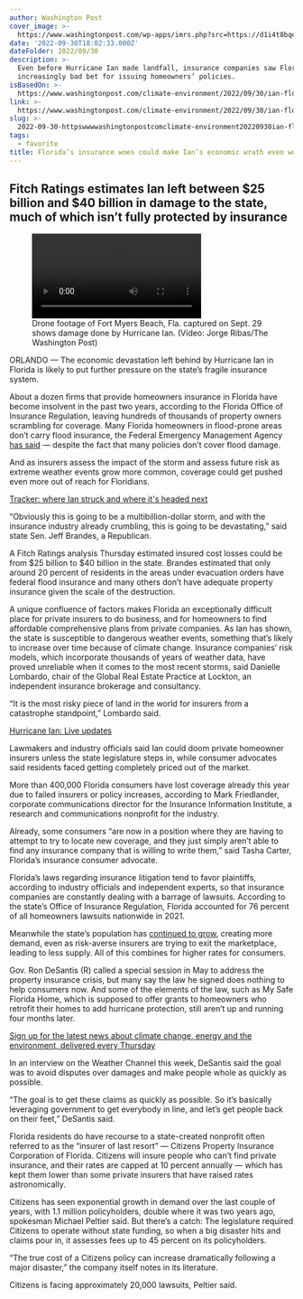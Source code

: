 ```yaml
---
author: Washington Post
cover_image: >-
  https://www.washingtonpost.com/wp-apps/imrs.php?src=https://d1i4t8bqe7zgj6.cloudfront.net/09-30-2022/t_4473556a2b464bc79823f2b32ed3589a_name_drone.jpg&w=1440
date: '2022-09-30T18:02:33.000Z'
dateFolder: 2022/09/30
description: >-
  Even before Hurricane Ian made landfall, insurance companies saw Florida as an
  increasingly bad bet for issuing homeowners’ policies. 
isBasedOn: >-
  https://www.washingtonpost.com/climate-environment/2022/09/30/ian-florida-economy-insurance/
link: >-
  https://www.washingtonpost.com/climate-environment/2022/09/30/ian-florida-economy-insurance/
slug: >-
  2022-09-30-httpswwwwashingtonpostcomclimate-environment20220930ian-florida-economy-insurance
tags:
  - favorite
title: Florida’s insurance woes could make Ian’s economic wrath even worse
---
```

<h2 data-qa="subheadline">Fitch Ratings estimates Ian left between $25 billion and $40 billion in damage to the state, much of which isn’t fully protected by insurance</h2>
<figure><video src=""></video><figcaption>Drone footage of Fort Myers Beach, Fla. captured on Sept. 29 shows damage done by Hurricane Ian. (Video: Jorge Ribas/The Washington Post)</figcaption></figure>
<p>ORLANDO — The economic devastation left behind by Hurricane Ian in Florida is likely to put further pressure on the state’s fragile insurance system.</p>
<p>About a dozen firms that provide homeowners insurance in Florida have become insolvent in the past two years, according to the Florida Office of Insurance Regulation, leaving hundreds of thousands of property owners scrambling for coverage. Many Florida homeowners in flood-prone areas don’t carry flood insurance, the Federal Emergency Management Agency <a href="https://www.fema.gov/press-release/20201028/floridians-flood-insurance-sound-investment">has said</a> — despite the fact that many policies don’t cover flood damage.</p>
<p>And as insurers assess the impact of the storm and assess future risk as extreme weather events grow more common, coverage could get pushed even more out of reach for Floridians.</p>
<p><a data-qa="interstitial-link" href="https://www.washingtonpost.com/weather/2022/09/24/ian-storm-tracker-map/?itid=hp-top-table-main-t-2&amp;itid=lk_interstitial_manual_6">Tracker: where Ian struck and where it's headed next</a></p>
<p>“Obviously this is going to be a multibillion-dollar storm, and with the insurance industry already crumbling, this is going to be devastating,” said state Sen. Jeff Brandes, a Republican.</p>
<p>A Fitch Ratings analysis Thursday estimated insured cost losses could be from $25 billion to $40 billion in the state. Brandes estimated that only around 20 percent of residents in the areas under evacuation orders have federal flood insurance and many others don’t have adequate property insurance given the scale of the destruction.</p>
<p>A unique confluence of factors makes Florida an exceptionally difficult place for private insurers to do business, and for homeowners to find affordable comprehensive plans from private companies. As Ian has shown, the state is susceptible to dangerous weather events, something that’s likely to increase over time because of climate change. Insurance companies’ risk models, which incorporate thousands of years of weather data, have proved unreliable when it comes to the most recent storms, said Danielle Lombardo, chair of the Global Real Estate Practice at Lockton, an independent insurance brokerage and consultancy.</p>
<p>“It is the most risky piece of land in the world for insurers from a catastrophe standpoint,” Lombardo said.</p>
<p><a data-qa="interstitial-link" href="https://www.washingtonpost.com/weather/2022/09/30/hurricane-ian-damage-tracker-florida-south-carolina/?itid=hp-top-table-main&amp;itid=lk_interstitial_manual_13">Hurricane Ian: Live updates</a></p>
<p>Lawmakers and industry officials said Ian could doom private homeowner insurers unless the state legislature steps in, while consumer advocates said residents faced getting completely priced out of the market.</p>
<p>More than 400,000 Florida consumers have lost coverage already this year due to failed insurers or policy increases, according to Mark Friedlander, corporate communications director for the Insurance Information Institute, a research and communications nonprofit for the industry.</p>
<p>Already, some consumers “are now in a position where they are having to attempt to try to locate new coverage, and they just simply aren’t able to find any insurance company that is willing to write them,” said Tasha Carter, Florida’s insurance consumer advocate.</p>
<p>Florida’s laws regarding insurance litigation tend to favor plaintiffs, according to industry officials and independent experts, so that insurance companies are constantly dealing with a barrage of lawsuits. According to the state’s Office of Insurance Regulation, Florida accounted for 76 percent of all homeowners lawsuits nationwide in 2021.</p>
<p>Meanwhile the state’s population has <a href="https://www.washingtonpost.com/climate-environment/2022/09/28/florida-population-growth-hurricane-ian-path/?itid=lk_inline_manual_21">continued to grow</a>, creating more demand, even as risk-averse insurers are trying to exit the marketplace, leading to less supply. All of this combines for higher rates for consumers.</p>
<p>Gov. Ron DeSantis (R) called a special session in May to address the property insurance crisis, but many say the law he signed does nothing to help consumers now. And some of the elements of the law, such as My Safe Florida Home, which is supposed to offer grants to homeowners who retrofit their homes to add hurricane protection, still aren’t up and running four months later.</p>
<p><a data-qa="interstitial-link" href="https://subscribe.washingtonpost.com/newsletters/#/bundle/energy?method=SURL&amp;location=ART&amp;itid=lk_interstitial_manual_25">Sign up for the latest news about climate change, energy and the environment, delivered every Thursday</a></p>
<p>In an interview on the Weather Channel this week, DeSantis said the goal was to avoid disputes over damages and make people whole as quickly as possible.</p>
<p>“The goal is to get these claims as quickly as possible. So it’s basically leveraging government to get everybody in line, and let’s get people back on their feet,” DeSantis said.</p>
<p>Florida residents do have recourse to a state-created nonprofit often referred to as the “insurer of last resort” — Citizens Property Insurance Corporation of Florida. Citizens will insure people who can’t find private insurance, and their rates are capped at 10 percent annually — which has kept them lower than some private insurers that have raised rates astronomically.</p>
<p>Citizens has seen exponential growth in demand over the last couple of years, with 1.1 million policyholders, double where it was two years ago, spokesman Michael Peltier said. But there’s a catch: The legislature required Citizens to operate without state funding, so when a big disaster hits and claims pour in, it assesses fees up to 45 percent on its policyholders.</p>
<p>“The true cost of a Citizens policy can increase dramatically following a major disaster,” the company itself notes in its literature.</p>
<p>Citizens is facing approximately 20,000 lawsuits, Peltier said.</p>
